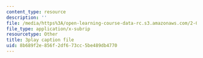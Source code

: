 ```yaml
---
content_type: resource
description: ''
file: /media/https%3A/open-learning-course-data-rc.s3.amazonaws.com/2-003sc-engineering-dynamics-fall-2011/8b689f2e856f2df673cc5be489db4770_cd8lDtAtJbE.srt
file_type: application/x-subrip
resourcetype: Other
title: 3play caption file
uid: 8b689f2e-856f-2df6-73cc-5be489db4770
---
```

